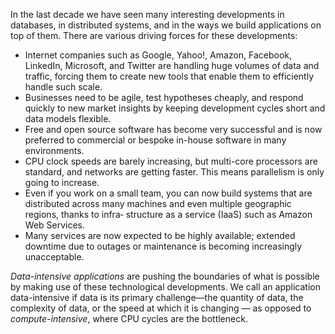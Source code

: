 In the last decade we have seen many interesting developments in databases, in distributed systems, and in the ways we build applications on top of them. There are various driving forces for these developments:
* Internet companies such as Google, Yahoo!, Amazon, Facebook, LinkedIn, Microsoft, and Twitter are handling huge volumes of data and traffic, forcing them to create new tools that enable them to efficiently handle such scale.
* Businesses need to be agile, test hypotheses cheaply, and respond quickly to new market insights by keeping development cycles short and data models flexible.
* Free and open source software has become very successful and is now preferred to commercial or bespoke in-house software in many environments.
* CPU clock speeds are barely increasing, but multi-core processors are standard, and networks are getting faster. This means parallelism is only going to increase.
* Even if you work on a small team, you can now build systems that are distributed across many machines and even multiple geographic regions, thanks to infra‐ structure as a service (IaaS) such as Amazon Web Services.
* Many services are now expected to be highly available; extended downtime due to outages or maintenance is becoming increasingly unacceptable.

*Data-intensive applications* are pushing the boundaries of what is possible by making use of these technological developments. We call an application data-intensive if data is its primary challenge—the quantity of data, the complexity of data, or the speed at which it is changing — as opposed to *compute-intensive*, where CPU cycles are the bottleneck.
